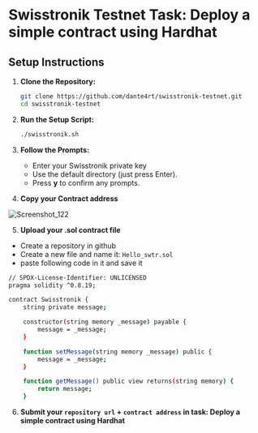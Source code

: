 # Swisstronik Testnet Task: Deploy a simple contract using Hardhat

## Setup Instructions

1. **Clone the Repository:**

    ```sh
    git clone https://github.com/dante4rt/swisstronik-testnet.git
    cd swisstronik-testnet
    ```

2. **Run the Setup Script:**

    ```sh
    ./swisstronik.sh
    ```

3. **Follow the Prompts:**

    - Enter your Swisstronik private key
    - Use the default directory (just press Enter).
    - Press **y** to confirm any prompts.
  
4. **Copy your Contract address**

![Screenshot_122](https://github.com/user-attachments/assets/146f84cb-c210-42bf-9066-2779e4d5e145)


5. **Upload your .sol contract file**

- Create a repository in github
- Create a new file and name it: `Hello_swtr.sol`
- paste following code in it and save it
```sh
// SPDX-License-Identifier: UNLICENSED
pragma solidity ^0.8.19;

contract Swisstronik {
    string private message;

    constructor(string memory _message) payable {
        message = _message;
    }

    function setMessage(string memory _message) public {
        message = _message;
    }

    function getMessage() public view returns(string memory) {
        return message;
    }
```
6. **Submit your `repository url` + `contract address` in task: Deploy a simple contract using Hardhat**
